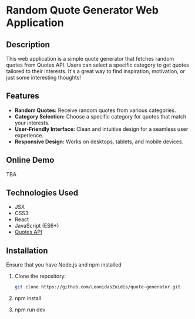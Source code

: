 # Random Quote Generator Web Application

## Description

This web application is a simple quote generator that fetches random quotes from Quotes API. Users can select a specific category to get quotes tailored to their interests. It's a great way to find inspiration, motivation, or just some interesting thoughts!

## Features

- **Random Quotes:** Receive random quotes from various categories.
- **Category Selection:** Choose a specific category for quotes that match your interests.
- **User-Friendly Interface:** Clean and intuitive design for a seamless user experience.
- **Responsive Design:** Works on desktops, tablets, and mobile devices.

## Online Demo

TBA

## Technologies Used

- JSX
- CSS3
- React
- JavaScript (ES6+)
- [Quotes API](https://api-ninjas.com/api/quotes)
  
## Installation
Ensure that you have Node.js and npm installed

1. Clone the repository:

   ```bash
   git clone https://github.com/LeonidasZoidis/quote-generator.git
2. npm install
3. npm run dev
